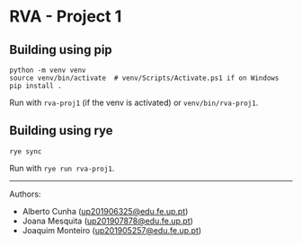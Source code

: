 # RVA - Project 1

## Building using pip

    python -m venv venv
    source venv/bin/activate  # venv/Scripts/Activate.ps1 if on Windows
    pip install .

Run with `rva-proj1` (if the venv is activated) or `venv/bin/rva-proj1`.

## Building using rye

    rye sync

Run with `rye run rva-proj1`.

---

Authors:

* Alberto Cunha (up201906325@edu.fe.up.pt)
* Joana Mesquita (up201907878@edu.fe.up.pt)
* Joaquim Monteiro (up201905257@edu.fe.up.pt)

